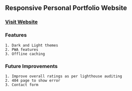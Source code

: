 ## Responsive Personal Portfolio Website 
### [Visit Website](https://animesh-rawat.web.app/)

### Features
```
1. Dark and Light themes
2. PWA features
3. Offline caching
```

### Future Improvements 
```
1. Improve overall ratings as per lighthouse auditing
2. 404 page to show error
3. Contact form
```
